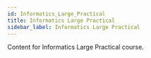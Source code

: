 ```yaml
---
id: Informatics_Large_Practical
title: Informatics Large Practical
sidebar_label: Informatics Large Practical
---
```

Content for Informatics Large Practical course.

